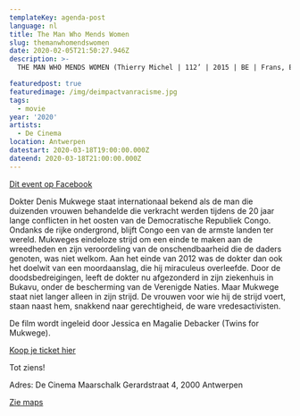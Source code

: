 ```yaml
---
templateKey: agenda-post
language: nl
title: The Man Who Mends Women
slug: themanwhomendswomen
date: 2020-02-05T21:50:27.946Z
description: >-
  THE MAN WHO MENDS WOMEN (Thierry Michel | 112’ | 2015 | BE | Frans, Engels gesproken | NL OT).

featuredpost: true
featuredimage: /img/deimpactvanracisme.jpg
tags:
  - movie
year: '2020'
artists:
  - De Cinema
location: Antwerpen
datestart: 2020-03-18T19:00:00.000Z
dateend: 2020-03-18T21:00:00.000Z
---
```

[Dit event op Facebook](https://www.facebook.com/events/485694842311248/)

Dokter Denis Mukwege staat internationaal bekend als de man die duizenden vrouwen behandelde die verkracht werden tijdens de 20 jaar lange conflicten in het oosten van de Democratische Republiek Congo. Ondanks de rijke ondergrond, blijft Congo een van de armste landen ter wereld. Mukweges eindeloze strijd om een einde te maken aan de wreedheden en zijn veroordeling van de onschendbaarheid die de daders genoten, was niet welkom. Aan het einde van 2012 was de dokter dan ook het doelwit van een moordaanslag, die hij miraculeus overleefde. Door de doodsbedreigingen, leeft de dokter nu afgezonderd in zijn ziekenhuis in Bukavu, onder de bescherming van de Verenigde Naties. Maar Mukwege staat niet langer alleen in zijn strijd. De vrouwen voor wie hij de strijd voert, staan naast hem, snakkend naar gerechtigheid, de ware vredesactivisten.


De film wordt ingeleid door Jessica en Magalie Debacker (Twins for Mukwege).


[Koop je ticket hier](https://apps.ticketmatic.com/widgets/villanella/flow/decinema?event=880027769244&l=nl&_ga=2.105145671.556322327.1582141532-1325261942.1566201712&fbclid=IwAR3Z7uV8hlmxURyVGHD8yRWrdEusyRbTatyjo-gHhIH1OzAG6DQGP0Cut88#!/addtickets)

Tot ziens!

Adres: De Cinema
Maarschalk Gerardstraat 4, 2000 Antwerpen

[Zie maps](https://goo.gl/maps/EWtf3hHPXwGVqt6S8)
